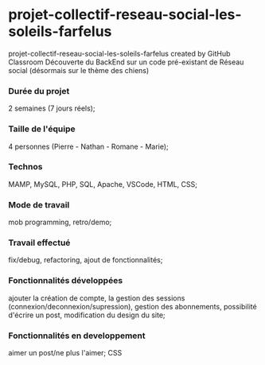 # projet-collectif-reseau-social-les-soleils-farfelus
projet-collectif-reseau-social-les-soleils-farfelus created by GitHub Classroom
Découverte du BackEnd sur un code pré-existant de Réseau social (désormais sur le thème des chiens)

### Durée du projet  
2 semaines (7 jours réels);  
### Taille de l'équipe    
4 personnes (Pierre - Nathan - Romane - Marie);  
### Technos  
MAMP, MySQL, PHP, SQL, Apache, VSCode, HTML, CSS;  
### Mode de travail  
mob programming, retro/demo;  

### Travail effectué  
fix/debug, refactoring, ajout de fonctionnalités;  
### Fonctionnalités développées
ajouter la création de compte, la gestion des sessions (connexion/deconnexion/supression), gestion des abonnements, possibilité d'écrire un post, modification du design du site;  
### Fonctionnalités en developpement  
aimer un post/ne plus l'aimer; CSS  
